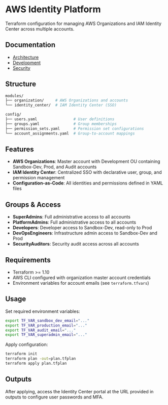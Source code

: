 # AWS Identity Platform

Terraform configuration for managing AWS Organizations and IAM Identity Center across multiple accounts.

## Documentation

- [Architecture](docs/architecture.md)
- [Development](docs/development.md)
- [Security](docs/security.md)

## Structure

```bash
modules/
├── organization/     # AWS Organizations and accounts
└── identity_center/  # IAM Identity Center (SSO)

config/
├── users.yaml                # User definitions
├── groups.yaml               # Group memberships
├── permission_sets.yaml      # Permission set configurations
└── account_assignments.yaml  # Group-to-account mappings
```

## Features

- **AWS Organizations**: Master account with Development OU containing Sandbox-Dev, Prod, and Audit accounts
- **IAM Identity Center**: Centralized SSO with declarative user, group, and permission management
- **Configuration-as-Code**: All identities and permissions defined in YAML files

## Groups & Access

- **SuperAdmins**: Full administrative access to all accounts
- **PlatformAdmins**: Full administrative access to all accounts
- **Developers**: Developer access to Sandbox-Dev, read-only to Prod
- **DevOpsEngineers**: Infrastructure admin access to Sandbox-Dev and Prod
- **SecurityAuditors**: Security audit access across all accounts

## Requirements

- Terraform >= 1.10
- AWS CLI configured with organization master account credentials
- Environment variables for account emails (see `terraform.tfvars`)

## Usage

Set required environment variables:

```bash
export TF_VAR_sandbox_dev_email="..."
export TF_VAR_production_email="..."
export TF_VAR_audit_email="..."
export TF_VAR_superadmin_email="..."
```

Apply configuration:

```bash
terraform init
terraform plan -out=plan.tfplan
terraform apply plan.tfplan
```

## Outputs

After applying, access the Identity Center portal at the URL provided in outputs to configure user passwords and MFA.
